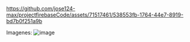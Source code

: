 


https://github.com/jose124-max/projectfirebaseCode/assets/71517461/538553fb-1764-44e7-8919-bd7b0f251a9b

Imagenes:
![image](https://github.com/jose124-max/projectfirebaseCode/assets/71517461/d88b3973-311a-46ae-b47d-882441b27a49)


